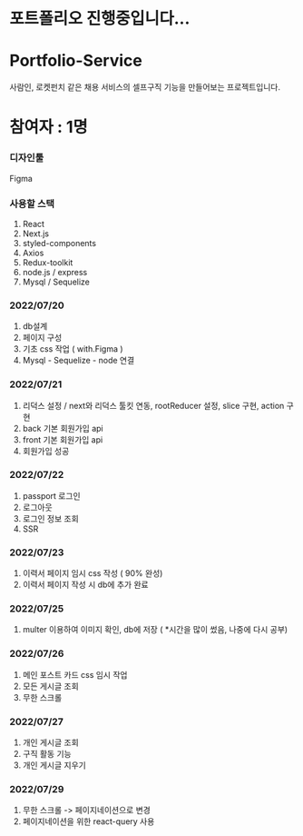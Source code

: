 # 포트폴리오 진행중입니다...
# Portfolio-Service
사람인, 로켓펀치 같은 채용 서비스의 셀프구직 기능을 만들어보는 프로젝트입니다.

# 참여자 : 1명

### 디자인툴
Figma
### 사용할 스택
1. React
2. Next.js
3. styled-components
4. Axios
5. Redux-toolkit
6. node.js / express
7. Mysql / Sequelize

### 2022/07/20
1. db설계
2. 페이지 구성
3. 기초 css 작업 ( with.Figma )
4. Mysql - Sequelize - node 연결

### 2022/07/21
1. 리덕스 설정 / next와 리덕스 툴킷 연동, rootReducer 설정, slice 구현, action 구현
2. back 기본 회원가입 api
3. front 기본 회원가입 api
4. 회원가입 성공

### 2022/07/22
1. passport 로그인
2. 로그아웃
3. 로그인 정보 조회
4. SSR

### 2022/07/23
1. 이력서 페이지 임시 css 작성 ( 90% 완성)
2. 이력서 페이지 작성 시 db에 추가 완료 

### 2022/07/25
1. multer 이용하여 이미지 확인, db에 저장 ( *시간을 많이 썼음, 나중에 다시 공부)

### 2022/07/26
1. 메인 포스트 카드 css 임시 작업
2. 모든 게시글 조회
3. 무한 스크롤

### 2022/07/27
1. 개인 게시글 조회
2. 구직 활동 기능
3. 개인 게시글 지우기

### 2022/07/29
1. 무한 스크롤 -> 페이지네이션으로 변경
2. 페이지네이션을 위한 react-query 사용
